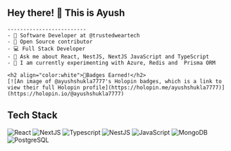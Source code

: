 <!--   ![header_](https://user-images.githubusercontent.com/92802904/190911228-459d8af8-4d8a-403f-a5a6-c4e5422f5e5a.png) -->

<h2 align="color:white">Hey there! 👀 This is Ayush</h2>

```
-------------------------
- 🦾 Software Developer at @trustedweartech
- 🚀 Open Source contributor
- 💻 Full Stack Developer
- 💬 Ask me about React, NestJS, NextJS JavaScript and TypeScript
- 🧠 I am currently experimenting with Azure, Redis and  Prisma ORM

<h2 align="color:white">🥇Badges Earned!</h2>
[![An image of @ayushshukla7777's Holopin badges, which is a link to view their full Holopin profile](https://holopin.me/ayushshukla7777)](https://holopin.io/@ayushshukla7777)

```

<h2 align="color:white">Tech Stack</h2>

![React](https://img.shields.io/badge/React-20232A?style=for-the-badge&logo=react&logoColor=61DAFB)
![NextJS](https://img.shields.io/badge/next.js-000000?style=for-the-badge&logo=nextdotjs&logoColor=white)
![Typescript](https://shields.io/badge/TypeScript-3178C6?logo=TypeScript&logoColor=FFF&style=for-the-badge)
![NestJS](https://img.shields.io/badge/Nest%20JS-pink?style=for-the-badge&logo=nestjs)
![JavaScript](https://img.shields.io/badge/JavaScript-F7DF1E?style=for-the-badge&logo=javascript&logoColor=black)
![MongoDB](https://img.shields.io/badge/MongoDB-4EA94B?style=for-the-badge&logo=mongodb&logoColor=white)
![PostgreSQL](https://img.shields.io/badge/PostgreSQL-316192?style=for-the-badge&logo=postgresql&logoColor=white)







    
